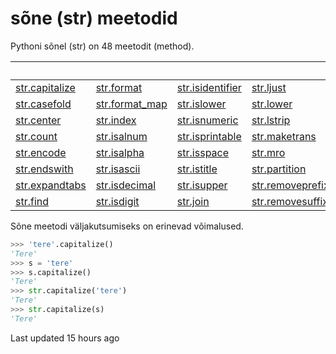 # sõne \(str\) meetodid

Pythoni sõnel \(str\) on 48 meetodit \(method\).

| ​ | ​ | ​ | ​ | ​ |  |
| :--- | :--- | :--- | :--- | :--- | :--- |
| [​str.capitalize​](str.capitalize.md) | [str.format](str.format.md) | [str.isidentifier](str.isidentifier.md) | [str.ljust](str.ljust.md) | [str.replace](str.replace.md) | [str.splitlines](str.splitlines.md) |
| [​str.casefold​](str.casefold.md) | [str.format\_map](str.format_map.md) | [str.islower](str.islower.md) | [str.lower](str.lower.md) | [str.rfind](str.rfind.md) | [str.startswith](str.startswith.md) |
| [str.center](str.center.md) | [str.index](str.index.md) | [str.isnumeric](str.isnumeric.md) | [str.lstrip](str.lstrip.md) | [str.rindex](str.rindex.md) | [str.strip](str.strip.md) |
| [str.count](str.count.md) | [str.isalnum](str.isalnum.md) | [str.isprintable](str.isprintable.md) | [str.maketrans](str.maketrans.md) | [str.rjust](str.rjust.md) | [str.swapcase](str.swapcase.md) |
| [str.encode](str.encode.md) | [str.isalpha](str.isalpha.md) | [str.isspace](str.isspace.md) | [str.mro](str.mro.md) | [str.rpartition](str.rpartition.md) | [str.title](str.title.md) |
| [str.endswith](str.endswith.md) | [str.isascii](str.isascii.md) | [str.istitle](str.istitle.md) | [str.partition](str.partition.md) | [str.rsplit](str.rsplit.md) | [str.translate](str.translate.md) |
| [str.expandtabs](str.endswith.md) | [str.isdecimal](str.isdecimal.md) | [str.isupper](str.isupper.md) | [str.removeprefix](str.removeprefix.md) | [str.rstrip](str.rstrip.md) | [str.upper](str.upper.md) |
| [str.find](str.find.md) | [str.isdigit](str.isdigit.md) | [str.join](str.join.md) | [str.removesuffix](str.removesuffix.md) | [str.split](str.split.md) | [str.zfill](str.zfill.md) |

​Sõne meetodi väljakutsumiseks on erinevad võimalused. 

```python
>>> 'tere'.capitalize()
'Tere'
>>> s = 'tere'
>>> s.capitalize()
'Tere'
>>> str.capitalize('tere')
'Tere'
>>> str.capitalize(s)
'Tere'
```

Last updated 15 hours ago

